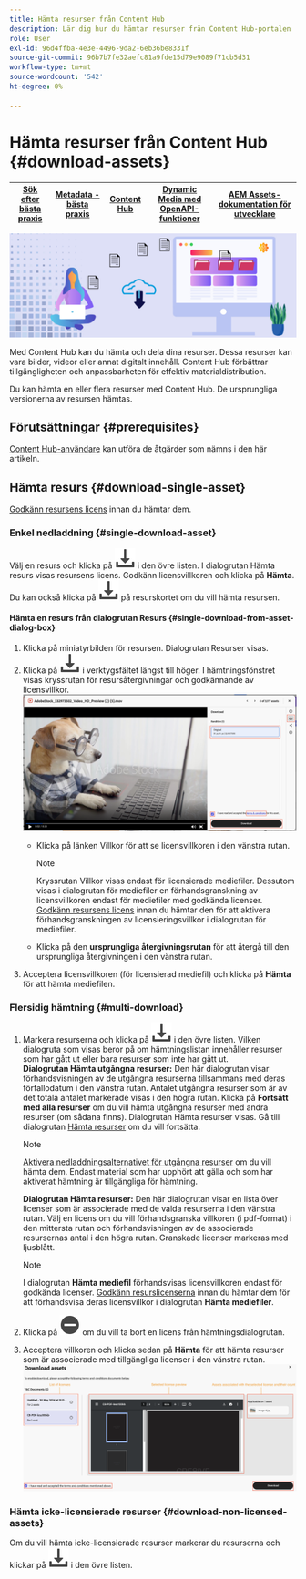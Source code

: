 ```yaml
---
title: Hämta resurser från Content Hub
description: Lär dig hur du hämtar resurser från Content Hub-portalen
role: User
exl-id: 96d4ffba-4e3e-4496-9da2-6eb36be8331f
source-git-commit: 96b7b7fe32aefc81a9fde15d79e9089f71cb5d31
workflow-type: tm+mt
source-wordcount: '542'
ht-degree: 0%

---
```


# Hämta resurser från Content Hub {#download-assets}

| [Sök efter bästa praxis](/help/assets/search-best-practices.md) | [Metadata - bästa praxis](/help/assets/metadata-best-practices.md) | [Content Hub](/help/assets/product-overview.md) | [Dynamic Media med OpenAPI-funktioner](/help/assets/dynamic-media-open-apis-overview.md) | [AEM Assets-dokumentation för utvecklare](https://developer.adobe.com/experience-cloud/experience-manager-apis/) |
| ------------- | --------------------------- |---------|----|-----|

<!-- ![Download assets](assets/download-asset.jpg) -->
![Hämta resurser](assets/download-asset-genstudio.jpeg)

Med Content Hub kan du hämta och dela dina resurser. Dessa resurser kan vara bilder, videor eller annat digitalt innehåll. Content Hub förbättrar tillgängligheten och anpassbarheten för effektiv materialdistribution.

Du kan hämta en eller flera resurser med Content Hub. De ursprungliga versionerna av resursen hämtas.

## Förutsättningar {#prerequisites}

[Content Hub-användare](deploy-content-hub.md#onboard-content-hub-users) kan utföra de åtgärder som nämns i den här artikeln.

## Hämta resurs {#download-single-asset}

[Godkänn resursens licens](/help/assets/approve-assets-content-hub.md) innan du hämtar dem.

### Enkel nedladdning {#single-download-asset}

Välj en resurs och klicka på ![hämta](/help/assets/assets/download-icon.svg) i den övre listen. I dialogrutan Hämta resurs visas resursens licens. Godkänn licensvillkoren och klicka på **Hämta**.
Du kan också klicka på ![hämta](/help/assets/assets/download-icon.svg) på resurskortet om du vill hämta resursen.

#### Hämta en resurs från dialogrutan Resurs {#single-download-from-asset-dialog-box}

1. Klicka på miniatyrbilden för resursen. Dialogrutan Resurser visas.
1. Klicka på ![hämta](/help/assets/assets/download-icon.svg) i verktygsfältet längst till höger. I hämtningsfönstret visas kryssrutan för resursåtergivningar och godkännande av licensvillkor.
   ![single-download-dialog-box](/help/assets/assets/asset-dialog-box-for-single-download.png)
   * Klicka på länken Villkor för att se licensvillkoren i den vänstra rutan.

     >[!NOTE]
     >
     >Kryssrutan Villkor visas endast för licensierade mediefiler. Dessutom visas i dialogrutan för mediefiler en förhandsgranskning av licensvillkoren endast för mediefiler med godkända licenser. [Godkänn resursens licens](/help/assets/approve-assets-content-hub.md) innan du hämtar den för att aktivera förhandsgranskningen av licensieringsvillkor i dialogrutan för mediefiler.

   * Klicka på den **ursprungliga återgivningsrutan** för att återgå till den ursprungliga återgivningen i den vänstra rutan.
1. Acceptera licensvillkoren (för licensierad mediefil) och klicka på **Hämta** för att hämta mediefilen.

### Flersidig hämtning {#multi-download}

1. Markera resurserna och klicka på ![hämta](/help/assets/assets/download-icon.svg) i den övre listen. Vilken dialogruta som visas beror på om hämtningslistan innehåller resurser som har gått ut eller bara resurser som inte har gått ut. <br/>
   **Dialogrutan Hämta utgångna resurser:** Den här dialogrutan visar förhandsvisningen av de utgångna resurserna tillsammans med deras förfallodatum i den vänstra rutan. Antalet utgångna resurser som är av det totala antalet markerade visas i den högra rutan. Klicka på **Fortsätt med alla resurser** om du vill hämta utgångna resurser med andra resurser (om sådana finns). Dialogrutan Hämta resurser visas. Gå till dialogrutan [Hämta resurser](#Download-asset-dialog-box) om du vill fortsätta.

   >[!NOTE]
   >
   >[Aktivera nedladdningsalternativet för utgångna resurser](/help/assets/configure-content-hub-ui-options.md#expired-assets-content-hub) om du vill hämta dem. Endast material som har upphört att gälla och som har aktiverat hämtning är tillgängliga för hämtning.

   <a id="Download-asset-dialog-box"></a> **Dialogrutan Hämta resurser:** Den här dialogrutan visar en lista över licenser som är associerade med de valda resurserna i den vänstra rutan. Välj en licens om du vill förhandsgranska villkoren (i pdf-format) i den mittersta rutan och förhandsvisningen av de associerade resursernas antal i den högra rutan. Granskade licenser markeras med ljusblått.

   >[!NOTE]
   >
   > I dialogrutan **Hämta mediefil** förhandsvisas licensvillkoren endast för godkända licenser. [Godkänn resurslicenserna](/help/assets/approve-assets-content-hub.md) innan du hämtar dem för att förhandsvisa deras licensvillkor i dialogrutan **Hämta mediefiler**.

1. Klicka på ![remove-icon](/help/assets/assets/remove-icon.svg) om du vill ta bort en licens från hämtningsdialogrutan.

1. Acceptera villkoren och klicka sedan på **Hämta** för att hämta resurser som är associerade med tillgängliga licenser i den vänstra rutan.
   ![download-multiple-license](/help/assets/assets/download-multiple-license.png)

### Hämta icke-licensierade resurser {#download-non-licensed-assets}

Om du vill hämta icke-licensierade resurser markerar du resurserna och klickar på ![Hämta](/help/assets/assets/download-icon.svg) i den övre listen.







